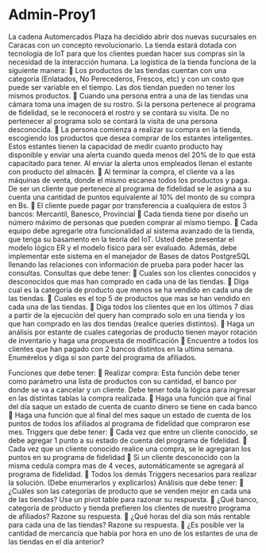 # Admin-Proy1 
La cadena Automercados Plaza ha decidido abrir dos nuevas sucursales en Caracas con un concepto
revolucionario. La tienda estará dotada con tecnología de IoT para que los clientes puedan hacer sus
compras sin la necesidad de la interacción humana. La logística de la tienda funciona de la siguiente
manera:
 Los productos de las tiendas cuentan con una categoría (Enlatados, No Perecederos, Frescos,
etc) y con un costo que puede ser variable en el tiempo. Las dos tiendan pueden no tener los
mismos productos.
 Cuando una persona entra a una de las tiendas una cámara toma una imagen de su rostro. Si la
persona pertenece al programa de fidelidad, se le reconocerá el rostro y se contará su visita. De
no pertenecer al programa solo se contará la visita de una persona desconocida.
 La persona comienza a realizar su compra en la tienda, escogiendo los productos que desea
comprar de los estantes inteligentes. Estos estantes tienen la capacidad de medir cuanto
producto hay disponible y enviar una alerta cuando queda menos del 20% de lo que está
capacitado para tener. Al enviar la alerta unos empleados llenan el estante con producto del
almacén.
 Al terminar la compra, el cliente va a las máquinas de venta, donde el mismo escanea todos los
productos y paga. De ser un cliente que pertenece al programa de fidelidad se le asigna a su
cuenta una cantidad de puntos equivalente al 10% del monto de su compra en Bs.
 El cliente puede pagar por transferencia a cualquiera de estos 3 bancos: Mercantil, Banesco,
Provincial
 Cada tienda tiene por diseño un número máximo de personas que pueden comprar al mismo
tiempo.
 Cada equipo debe agregarle otra funcionalidad al sistema avanzado de la tienda, que tenga su
basamento en la teoría del IoT.
Usted debe presentar el modelo lógico ER y el modelo físico para ser evaluado. Además, debe
implementar este sistema en el manejador de Bases de datos PostgreSQL llenando las relaciones con
información de prueba para poder hacer las consultas.
Consultas que debe tener:
 Cuales son los clientes conocidos y desconocidos que mas han comprado en cada una de las
tiendas.
 Diga cual es la categoría de producto que menos se ha vendido en cada una de las tiendas.
 Cuales es el top 5 de productos que mas se han vendido en cada una de las tiendas.
 Diga todos los clientes que en los últimos 7 días a partir de la ejecución del query han comprado
solo en una tienda y los que han comprado en las dos tiendas (realice queries distintos).
 Haga un análisis por estante de cuales categorías de producto tienen mayor rotación de
inventario y haga una propuesta de modificación
 Encuentre a todos los clientes que han pagado con 2 bancos distintos en la ultima semana.
Enumérelos y diga si son parte del programa de afiliados.

Funciones que debe tener:
 Realizar compra: Esta función debe tener como parámetro una lista de productos con su
cantidad, el banco por donde se va a cancelar y un cliente. Debe tener toda la lógica para
ingresar en las distintas tablas la compra realizada.
 Haga una función que al final del día saque un estado de cuenta de cuanto dinero se tiene en
cada banco
 Haga una función que al final del mes saque un estado de cuenta de los puntos de todos los
afiliados al programa de fidelidad que compraron ese mes.
Triggers que debe tener:
 Cada vez que entre un cliente conocido, se debe agregar 1 punto a su estado de cuenta del
programa de fidelidad.
 Cada vez que un cliente conocido realice una compra, se le agregaran los puntos en su programa
de fidelidad
 Si un cliente desconocido con la misma cedula compra mas de 4 veces, automáticamente se
agregará al programa de fidelidad.
 Todos los demás Triggers necesarios para realizar la solución. (Debe enumerarlos y explicarlos)
Análisis que debe tener:
 ¿Cuáles son las categorías de producto que se venden mejor en cada una de las tiendas? Use un
pivot table para razonar su respuesta.
 ¿Qué banco, categoría de producto y tienda prefieren los clientes de nuestro programa de
afiliados? Razone su respuesta.
 ¿Qué horas del día son más rentable para cada una de las tiendas? Razone su respuesta.
 ¿Es posible ver la cantidad de mercancía que había por hora en uno de los estantes de una de
las tiendas en el día anterior?
